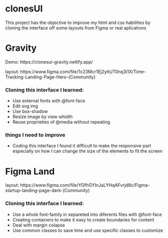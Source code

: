 # clonesUI

This project has the objective to impruve my html and css habilities by cloning the interface off some layouts from Figma or real aplications

 <h1>Gravity</h1>
 
 <p>Demo: https://clonesui-gravity.netlify.app/</p>
 <p>layout: https://www.figma.com/file/1c23Mcr1Ej2yhUT0nq3i1X/Time-Tracking-Landing-Page-Hero-(Community)</p>
 
 <h3>Cloning this interface I learned:</h3>
 <ul>
  <li>Use external fonts with @font-face</li>
  <li>Edit svg img</li>
  <li>Use box-shadow</li>
  <li>Resize image by view whidth</li>
  <li>Reuse proprieties of @media without repeating</li>
 </ul>
  
 <h3>things I need to improve</h3>
 <ul>
  <li>Coding this interface I found it difficult to make the responsive part especially on how I can change the size of the elements to fit the screen</li>
 </ul>

 <h1>Figma Land</h1>

 <p>layout: https://www.figma.com/file/YGfhGYInJaLYHqAFvrjd8c/Figma-startup-landing-page-dark-(Community)</p>

 <h3>Cloning this interface I learned:</h3>
 <ul>
  <li>Use a whole font-family in separeted into diferents files with @font-face</li>
  <li>Creating containers to make it easy to create boundaries for content</li>
  <li>Deal with margin colapse</li>
  <li>Use common classes to save time and use specific classes to customize</li>
 </ul>
